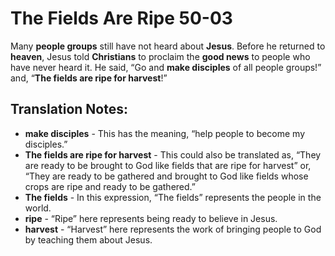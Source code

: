 The Fields Are Ripe 50-03
===========================


Many **people groups** still have not heard about **Jesus**. Before
he returned to **heaven**, Jesus told **Christians** to proclaim the
**good news** to people who have never heard it. He said, “Go and
**make disciples** of all people groups!” and, “**The fields are
ripe for harvest**!”

Translation Notes:
------------------

-   **make disciples** - This has the meaning, “help people to become my
    disciples.”
-   **The fields are ripe for harvest** - This could also be translated
    as, “They are ready to be brought to God like fields that are ripe
    for harvest” or, “They are ready to be gathered and brought to
    God like fields whose crops are ripe and ready to be gathered.”
-   **The fields** - In this expression, “The fields” represents the
    people in the world.
-   **ripe** - “Ripe” here represents being ready to believe in Jesus.
-   **harvest** - “Harvest” here represents the work of bringing
people
    to God by teaching them about Jesus.

